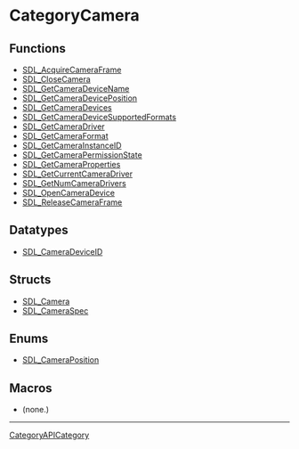 # CategoryCamera

## Functions

<!-- DO NOT HAND-EDIT CATEGORY LISTS, THEY ARE AUTOGENERATED AND WILL BE OVERWRITTEN, BASED ON TAGS IN INDIVIDUAL PAGE FOOTERS. EDIT THOSE INSTEAD. -->
<!-- BEGIN CATEGORY LIST: CategoryCamera, CategoryAPIFunction -->
- [SDL_AcquireCameraFrame](SDL_AcquireCameraFrame)
- [SDL_CloseCamera](SDL_CloseCamera)
- [SDL_GetCameraDeviceName](SDL_GetCameraDeviceName)
- [SDL_GetCameraDevicePosition](SDL_GetCameraDevicePosition)
- [SDL_GetCameraDevices](SDL_GetCameraDevices)
- [SDL_GetCameraDeviceSupportedFormats](SDL_GetCameraDeviceSupportedFormats)
- [SDL_GetCameraDriver](SDL_GetCameraDriver)
- [SDL_GetCameraFormat](SDL_GetCameraFormat)
- [SDL_GetCameraInstanceID](SDL_GetCameraInstanceID)
- [SDL_GetCameraPermissionState](SDL_GetCameraPermissionState)
- [SDL_GetCameraProperties](SDL_GetCameraProperties)
- [SDL_GetCurrentCameraDriver](SDL_GetCurrentCameraDriver)
- [SDL_GetNumCameraDrivers](SDL_GetNumCameraDrivers)
- [SDL_OpenCameraDevice](SDL_OpenCameraDevice)
- [SDL_ReleaseCameraFrame](SDL_ReleaseCameraFrame)
<!-- END CATEGORY LIST -->

## Datatypes

<!-- DO NOT HAND-EDIT CATEGORY LISTS, THEY ARE AUTOGENERATED AND WILL BE OVERWRITTEN, BASED ON TAGS IN INDIVIDUAL PAGE FOOTERS. EDIT THOSE INSTEAD. -->
<!-- BEGIN CATEGORY LIST: CategoryCamera, CategoryAPIDatatype -->
- [SDL_CameraDeviceID](SDL_CameraDeviceID)
<!-- END CATEGORY LIST -->

## Structs

<!-- DO NOT HAND-EDIT CATEGORY LISTS, THEY ARE AUTOGENERATED AND WILL BE OVERWRITTEN, BASED ON TAGS IN INDIVIDUAL PAGE FOOTERS. EDIT THOSE INSTEAD. -->
<!-- BEGIN CATEGORY LIST: CategoryCamera, CategoryAPIStruct -->
- [SDL_Camera](SDL_Camera)
- [SDL_CameraSpec](SDL_CameraSpec)
<!-- END CATEGORY LIST -->

## Enums

<!-- DO NOT HAND-EDIT CATEGORY LISTS, THEY ARE AUTOGENERATED AND WILL BE OVERWRITTEN, BASED ON TAGS IN INDIVIDUAL PAGE FOOTERS. EDIT THOSE INSTEAD. -->
<!-- BEGIN CATEGORY LIST: CategoryCamera, CategoryAPIEnum -->
- [SDL_CameraPosition](SDL_CameraPosition)
<!-- END CATEGORY LIST -->

## Macros

<!-- DO NOT HAND-EDIT CATEGORY LISTS, THEY ARE AUTOGENERATED AND WILL BE OVERWRITTEN, BASED ON TAGS IN INDIVIDUAL PAGE FOOTERS. EDIT THOSE INSTEAD. -->
<!-- BEGIN CATEGORY LIST: CategoryCamera, CategoryAPIMacro -->
- (none.)
<!-- END CATEGORY LIST -->


----
[CategoryAPICategory](CategoryAPICategory)


